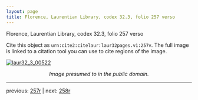 ```yaml
---
layout: page
title: Florence, Laurentian Library, codex 32.3, folio 257 verso
---
```


Florence, Laurentian Library, codex 32.3, folio 257 verso

Cite this object as `urn:cite2:citelaur:laur32pages.v1:257v`.  The full image is linked to a citation tool you can use to cite regions of the image.

[![laur32_3_00522](http://www.homermultitext.org/iipsrv?IIIF=/project/homer/pyramidal/deepzoom/citelaur/laur32imgs/v1/laur32_3_00522.tif/full/800,/0/default.jpg)](http://www.homermultitext.org/ict2/?urn=urn:cite2:citelaur:laur32imgs.v1:laur32_3_00522) 

<p style="text-align: center; font-style: italic;">Image presumed to in the public domain.</p>

---

previous: [257r](../257r/) | next: [258r](../258r/)
